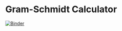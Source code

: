# Gram-Schmidt Calculator
[![Binder](https://mybinder.org/badge_logo.svg)](https://mybinder.org/v2/gh/alice-ep/GSCalc/HEAD?filepath=GSCalc.ipynb)
